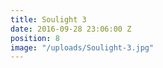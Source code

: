```yaml
---
title: Soulight 3
date: 2016-09-28 23:06:00 Z
position: 8
image: "/uploads/Soulight-3.jpg"
---
```


